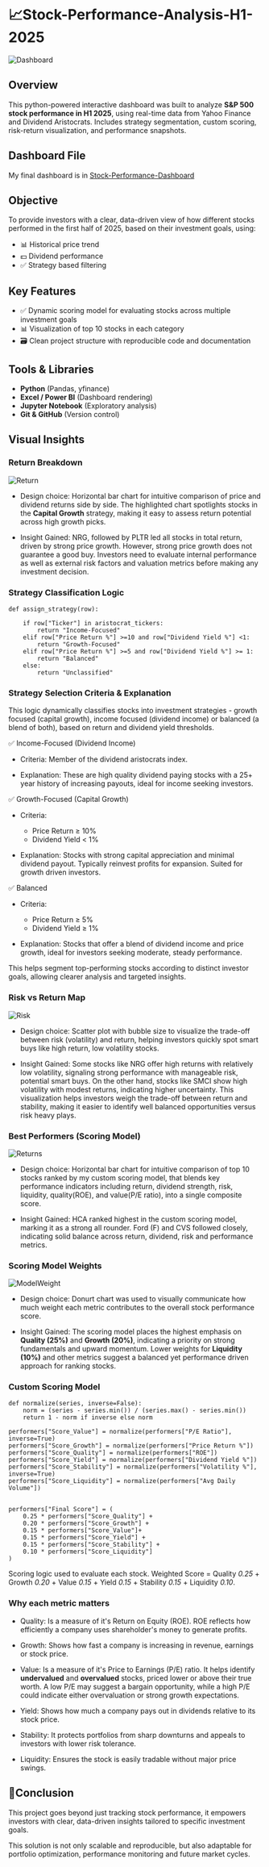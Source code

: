 # 📈Stock-Performance-Analysis-H1-2025

![Dashboard](Outputs/Dashboard.gif)  

## Overview
This python-powered interactive dashboard was built to analyze **S&P 500 stock performance in H1 2025**, using real-time data from Yahoo Finance and Dividend Aristocrats. Includes strategy segmentation, custom scoring, risk-return visualization, and performance snapshots.  

## Dashboard File  
My final dashboard is in [Stock-Performance-Dashboard](Outputs/Dashboard..pdf)  

## Objective

To provide investors with a clear, data-driven view of how different stocks performed in the first half of 2025, based on their investment goals, using:

- 📊 Historical price trend
- 💵 Dividend performance
- ✅ Strategy based filtering

## Key Features

- ✅ Dynamic scoring model for evaluating stocks across multiple investment goals
- 📊 Visualization of top 10 stocks in each category
- 🗃️ Clean project structure with reproducible code and documentation

## Tools & Libraries

- **Python** (Pandas, yfinance)
- **Excel / Power BI** (Dashboard rendering)
- **Jupyter Notebook** (Exploratory analysis)
- **Git & GitHub** (Version control)

## Visual Insights

### Return Breakdown

![Return](Outputs/Best-Performers-Return-Breakdown.png)  

- Design choice: Horizontal bar chart for intuitive comparison of price and dividend returns side by side. The highlighted chart spotlights stocks in the  **Capital Growth** strategy, making it easy to assess return potential across high growth picks.

- Insight Gained: NRG, followed by PLTR led all stocks in total return, driven by strong price growth. However, strong price growth does not guarantee a good buy. Investors need to evaluate internal performance as well as external risk factors and valuation metrics before making any investment decision.

### Strategy Classification Logic
```
def assign_strategy(row):
    
    if row["Ticker"] in aristocrat_tickers:
        return "Income-Focused"
    elif row["Price Return %"] >=10 and row["Dividend Yield %"] <1:
        return "Growth-Focused"
    elif row["Price Return %"] >=5 and row["Dividend Yield %"] >= 1:
        return "Balanced"
    else:
        return "Unclassified"
```

### Strategy Selection Criteria & Explanation
This logic dynamically classifies stocks into investment strategies - growth focused (capital growth), income focused (dividend income) or balanced (a blend of both), based on return and dividend yield thresholds. 

✅ Income-Focused (Dividend Income)
- Criteria: Member of the dividend aristocrats index.

- Explanation: These are high quality dividend paying stocks with a 25+ year history of increasing payouts, ideal for income seeking investors.

✅ Growth-Focused (Capital Growth)
- Criteria:
   - Price Return ≥ 10%
   - Dividend Yield < 1%
 
- Explanation: Stocks with strong capital appreciation and minimal dividend payout. Typically reinvest profits for expansion. Suited for growth driven investors.

✅ Balanced 
- Criteria:
  - Price Return ≥ 5%
  - Dividend Yield ≥ 1%

- Explanation: Stocks that offer a blend of dividend income and price growth, ideal for investors seeking moderate, steady performance.

This helps segment top-performing stocks according to distinct investor goals, allowing clearer analysis and targeted insights.


### Risk vs Return Map

![Risk](Outputs/Risk-vs-Return.png)

- Design choice: Scatter plot with bubble size to visualize the trade-off between risk (volatility) and return, helping investors quickly spot smart buys like high return, low volatility stocks.

- Insight Gained: Some stocks like NRG offer high returns with relatively low volatility, signaling strong performance with manageable risk, potential smart buys. On the other hand, stocks like SMCI show high volatility with modest returns, indicating higher uncertainty. This visualization helps investors weigh the trade-off between return and stability, making it easier to identify well balanced opportunities versus risk heavy plays.


### Best Performers (Scoring Model)

![Returns](Outputs/Best-Performers-Scoring-Model.png)

- Design choice: Horizontal bar chart for intuitive comparison of top 10 stocks ranked by my custom scoring model, that blends key performance indicators including return, dividend strength, risk, liquidity, quality(ROE), and value(P/E ratio), into a single composite score.

- Insight Gained: HCA ranked highest in the custom scoring model, marking it as a strong all rounder. Ford (F) and CVS followed closely, indicating solid balance across return, dividend, risk and performance metrics.


### Scoring Model Weights

![ModelWeight](Outputs/Scoring-Model-Weight.png)

- Design choice: Donurt chart was used to visually communicate how much weight each metric contributes to the overall stock performance score.

- Insight Gained: The scoring model places the highest emphasis on **Quality (25%)** and **Growth (20%)**, indicating a priority on strong fundamentals and upward momentum. Lower weights for **Liquidity (10%)** and other metrics suggest a balanced yet performance driven approach for ranking stocks.

### Custom Scoring Model

```
def normalize(series, inverse=False):
    norm = (series - series.min()) / (series.max() - series.min())
    return 1 - norm if inverse else norm

performers["Score_Value"] = normalize(performers["P/E Ratio"], inverse=True)
performers["Score_Growth"] = normalize(performers["Price Return %"])
performers["Score_Quality"] = normalize(performers["ROE"])
performers["Score_Yield"] = normalize(performers["Dividend Yield %"])
performers["Score_Stability"] = normalize(performers["Volatility %"], inverse=True)
performers["Score_Liquidity"] = normalize(performers["Avg Daily Volume"])


performers["Final Score"] = (
    0.25 * performers["Score_Quality"] +
    0.20 * performers["Score_Growth"] +
    0.15 * performers["Score_Value"]+
    0.15 * performers["Score_Yield"] +
    0.15 * performers["Score_Stability"] +
    0.10 * performers["Score_Liquidity"]
)
```
Scoring logic used to evaluate each stock.
Weighted Score = Quality *0.25* + Growth *0.20* + Value *0.15* + Yield *0.15* + Stability *0.15* + Liquidity *0.10*.  

### Why each metric matters

- Quality: Is a measure of it's Return on Equity (ROE). ROE reflects how efficiently a company uses shareholder's money to generate profits.

- Growth: Shows how fast a company is increasing in revenue, earnings or stock price.

- Value: Is a measure of it's Price to Earnings (P/E) ratio. It helps identify **undervalued** and **overvalued** stocks, priced lower or above their true worth. A low P/E may suggest a bargain opportunity, while a high P/E could indicate either overvaluation or strong growth expectations.
  
- Yield: Shows how much a company pays out in dividends relative to its stock price.
  
- Stability: It protects portfolios from sharp downturns and appeals to investors with lower risk tolerance.
  
- Liquidity: Ensures the stock is easily tradable without major price swings.

## 📝Conclusion

This project goes beyond just tracking stock performance, it empowers investors with clear, data-driven insights tailored to specific investment goals.

This solution is not only scalable and reproducible, but also adaptable for portfolio optimization, performance monitoring and future market cycles.


